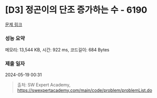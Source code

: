# [D3] 정곤이의 단조 증가하는 수 - 6190 

[문제 링크](https://swexpertacademy.com/main/code/problem/problemDetail.do?contestProbId=AWcPjEuKAFgDFAU4) 

### 성능 요약

메모리: 13,544 KB, 시간: 922 ms, 코드길이: 684 Bytes

### 제출 일자

2024-05-19 00:31



> 출처: SW Expert Academy, https://swexpertacademy.com/main/code/problem/problemList.do